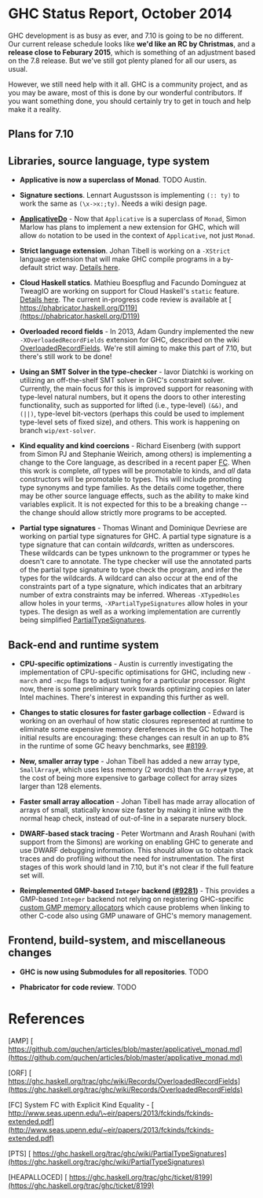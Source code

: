 # GHC Status Report, October 2014



GHC development is as busy as ever, and 7.10 is going to be no different. Our current release schedule looks like **we'd like an RC by Christmas**, and a **release close to Feburary 2015**, which is something of an adjustment based on the 7.8 release. But we've still got plenty planed for all our users, as usual.



However, we still need help with it all. GHC is a community project, and as you may be aware, most of this is done by our wonderful contributors. If you want something done, you should certainly try to get in touch and help make it a reality.


## Plans for 7.10


## Libraries, source language, type system


- **Applicative is now a superclass of Monad**. TODO Austin.

- **Signature sections**.  Lennart Augustsson is implementing `(:: ty)` to work the same as `(\x->x:;ty)`.  Needs a wiki design page.

- **[ApplicativeDo](applicative-do)** - Now that `Applicative` is a superclass of `Monad`, Simon Marlow has plans to implement a new extension for GHC, which will allow `do` notation to be used in the context of `Applicative`, not just `Monad`.

- **Strict language extension**.  Johan Tibell is working on a `-XStrict` language extension that will make GHC compile programs in a by-default strict way.  [Details here](language-strict).

- **Cloud Haskell statics**.  Mathieu Boespflug and Facundo Domínguez at TweagIO are working on support for Cloud Haskell's `static` feature.  [Details here](static-pointers). The current in-progress code review is available at [
  https://phabricator.haskell.org/D119](https://phabricator.haskell.org/D119)

- **Overloaded record fields** - In 2013, Adam Gundry implemented the new `-XOverloadedRecordFields` extension for GHC, described on the wiki [OverloadedRecordFields](overloaded-record-fields). We're still aiming to make this part of 7.10, but there's still work to be done!

- **Using an SMT Solver in the type-checker** - Iavor Diatchki is working on utilizing an off-the-shelf SMT solver in GHC's constraint solver. Currently, the main focus for this is improved support for reasoning with type-level natural numbers, but it opens the doors to other interesting functionality, such as supported for lifted (i.e., type-level) `(&&)`, and `(||)`, type-level bit-vectors (perhaps this could be used to implement type-level sets of fixed size), and others.   This work is happening on branch `wip/ext-solver`.

- **Kind equality and kind coercions** - Richard Eisenberg (with support from Simon PJ and Stephanie Weirich, among others) is implementing a change to the Core language, as described in a recent paper [
  FC](http://www.seas.upenn.edu/~eir/papers/2013/fckinds/fckinds-extended.pdf). When this work is complete, *all* types will be promotable to kinds, and *all* data constructors will be promotable to types. This will include promoting type synonyms and type families. As the details come together, there may be other source language effects, such as the ability to make kind variables explicit. It is not expected for this to be a breaking change -- the change should allow strictly more programs to be accepted.

- **Partial type signatures** - Thomas Winant and Dominique Devriese are working on partial type signatures for GHC. A partial type signature is a type signature that can contain *wildcards*, written as underscores. These wildcards can be types unknown to the programmer or types he doesn't care to annotate. The type checker will use the annotated parts of the partial type signature to type check the program, and infer the types for the wildcards. A wildcard can also occur at the end of the constraints part of a type signature, which indicates that an arbitrary number of extra constraints may be inferred. Whereas `-XTypedHoles` allow holes in your terms, `-XPartialTypeSignatures` allow holes in your types. The design as well as a working implementation are currently being simplified [PartialTypeSignatures](partial-type-signatures).

## Back-end and runtime system


- **CPU-specific optimizations** - Austin is currently investigating the implementation of CPU-specific optimisations for GHC, including new `-march` and `-mcpu` flags to adjust tuning for a particular processor. Right now, there is some preliminary work towards optimizing copies on later Intel machines. There's interest in expanding this further as well.

- **Changes to static closures for faster garbage collection** - Edward is working on an overhaul of how static closures represented at runtime to eliminate some expensive memory dereferences in the GC hotpath. The initial results are encouraging: these changes can result in an up to 8% in the runtime of some GC heavy benchmarks, see [\#8199](https://gitlab.staging.haskell.org/ghc/ghc/issues/8199).

- **New, smaller array type** - Johan Tibell has added a new array type, `SmallArray#`, which uses less memory (2 words) than the `Array#` type, at the cost of being more expensive to garbage collect for array sizes larger than 128 elements.

- **Faster small array allocation** - Johan Tibell has made array allocation of arrays of small, statically know size faster by making it inline with the normal heap check, instead of out-of-line in a separate nursery block.

- **DWARF-based stack tracing** - Peter Wortmann and Arash Rouhani (with support from the Simons) are working on enabling GHC to generate and use DWARF debugging information. This should allow us to obtain stack traces and do profiling without the need for instrumentation. The first stages of this work should land in 7.10, but it's not clear if the full feature set will.

- **Reimplemented GMP-based `Integer` backend ([\#9281](https://gitlab.staging.haskell.org/ghc/ghc/issues/9281))** - This provides a GMP-based `Integer` backend not relying on registering GHC-specific [
  custom GMP memory allocators](https://gmplib.org/manual/Custom-Allocation.html) which cause problems when linking to other C-code also using GMP unaware of GHC's memory management.

## Frontend, build-system, and miscellaneous changes


- **GHC is now using Submodules for all repositories**. TODO

- **Phabricator for code review**. TODO

# References



\[AMP\] [
https://github.com/quchen/articles/blob/master/applicative\_monad.md](https://github.com/quchen/articles/blob/master/applicative_monad.md) 
 
\[ORF\] [
https://ghc.haskell.org/trac/ghc/wiki/Records/OverloadedRecordFields](https://ghc.haskell.org/trac/ghc/wiki/Records/OverloadedRecordFields) 

\[FC\] System FC with Explicit Kind Equality - [
http://www.seas.upenn.edu/\~eir/papers/2013/fckinds/fckinds-extended.pdf](http://www.seas.upenn.edu/~eir/papers/2013/fckinds/fckinds-extended.pdf) 

\[PTS\] [
https://ghc.haskell.org/trac/ghc/wiki/PartialTypeSignatures](https://ghc.haskell.org/trac/ghc/wiki/PartialTypeSignatures) 

\[HEAPALLOCED\] [
https://ghc.haskell.org/trac/ghc/ticket/8199](https://ghc.haskell.org/trac/ghc/ticket/8199) 


